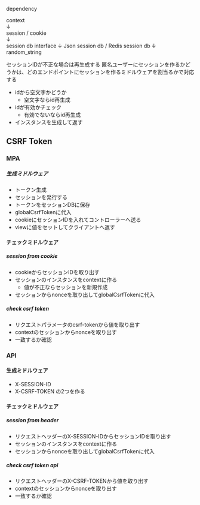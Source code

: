 dependency

context  
↓  
session / cookie  
↓  
session db interface
↓
Json session db / Redis session db
↓  
random_string  

セッションIDが不正な場合は再生成する
匿名ユーザーにセッションを作るかどうかは、どのエンドポイントにセッションを作るミドルウェアを割当るかで対応する

- idから空文字かどうか
  - 空文字ならid再生成
- idが有効かチェック
  - 有効でないならid再生成
- インスタンスを生成して返す

## CSRF Token
### MPA
##### 生成ミドルウェア
- トークン生成
- セッションを発行する
- トークンをセッションDBに保存
- globalCsrfTokenに代入
- cookieにセッションIDを入れてコントローラーへ送る
- viewに値をセットしてクライアントへ返す

#### チェックミドルウェア
##### session from cookie
- cookieからセッションIDを取り出す
- セッションのインスタンスをcontextに作る
  - 値が不正ならセッションを新規作成
- セッションからnonceを取り出してglobalCsrfTokenに代入

##### check csrf token
- リクエストパラメータのcsrf-tokenから値を取り出す
- contextのセッションからnonceを取り出す
- 一致するか確認


### API
#### 生成ミドルウェア
- X-SESSION-ID
- X-CSRF-TOKEN
の2つを作る

#### チェックミドルウェア
##### session from header
- リクエストヘッダーのX-SESSION-IDからセッションIDを取り出す
- セッションのインスタンスをcontextに作る
- セッションからnonceを取り出してglobalCsrfTokenに代入

##### check csrf token api
- リクエストヘッダーのX-CSRF-TOKENから値を取り出す
- contextのセッションからnonceを取り出す
- 一致するか確認
